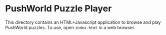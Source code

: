 # PushWorld Puzzle Player

This directory contains an HTML+Javascript application to browse and play
PushWorld puzzles. To use, open `index.html` in a web browser.
